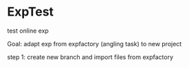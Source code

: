 # ExpTest
test online exp

Goal: adapt exp from expfactory (angling task) to new project

step 1: create new branch and import files from expfactory


